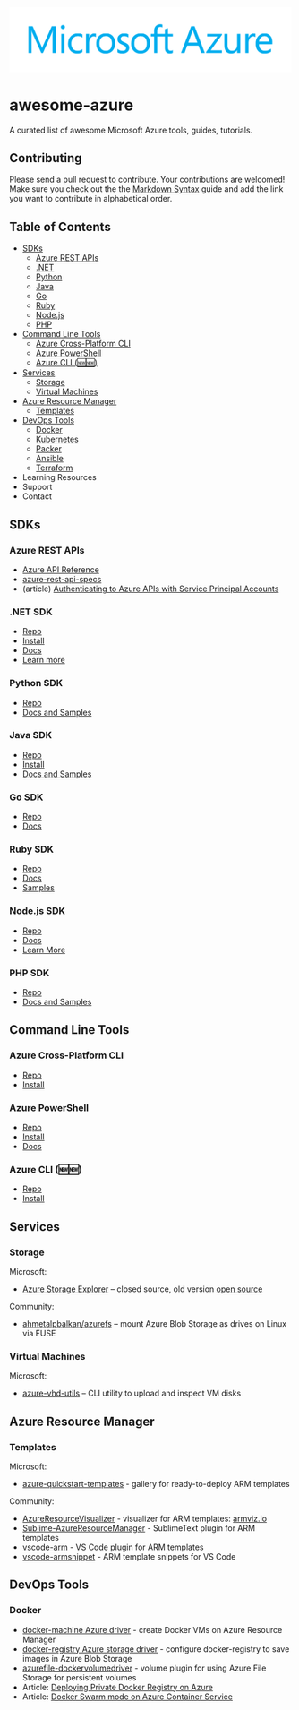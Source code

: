 ![](img/azure-logo.png)

# awesome-azure

A curated list of awesome Microsoft Azure tools, guides, tutorials.

## Contributing

Please send a pull request to contribute. Your contributions are welcomed! Make sure you check out the the [Markdown Syntax](https://guides.github.com/features/mastering-markdown/)
guide and add the link you want to contribute in alphabetical order. 

## Table of Contents

- [SDKs](#sdks)
  - [Azure REST APIs](#azure-rest-apis)
  - [.NET](#net-sdk)
  - [Python](#python-sdk)
  - [Java](#java-sdk)
  - [Go](#go-sdk)
  - [Ruby](#ruby-sdk)
  - [Node.js](#nodejs-sdk)
  - [PHP](#php-sdk)
- [Command Line Tools](#command-line-tools)
  - [Azure Cross-Platform CLI](#azure-cross-platform-cli)
  - [Azure PowerShell](#azure-powershell)
  - [Azure CLI (:new::new:)](#azure-cli-newnew)
- [Services](#services)
  - [Storage](#storage)
  - [Virtual Machines](#virtual-machines)
- [Azure Resource Manager](#azure-resource-manager)
  - [Templates](#templates)
- [DevOps Tools](#devops-tools)
  - [Docker](#docker)
  - [Kubernetes](#kubernetes)
  - [Packer](#packer)
  - [Ansible](#ansible)
  - [Terraform](#terraform)
- Learning Resources
- Support
- Contact

## SDKs

### Azure REST APIs

- [Azure API Reference](https://msdn.microsoft.com/en-us/library/azure/mt420159.aspx)
- [azure-rest-api-specs](https://github.com/Azure/azure-rest-api-specs/)
- (article) [Authenticating to Azure APIs with Service Principal Accounts](https://github.com/Azure/azure-sdk-for-node/blob/master/Documentation/Authentication.md)

### .NET SDK

- [Repo](https://github.com/Azure/azure-sdk-for-net)
- [Install](https://azure.microsoft.com/en-us/documentation/api/)
- [Docs](https://azure.microsoft.com/en-us/documentation/articles/dotnet-sdk/)
- [Learn more](https://azure.microsoft.com/en-us/develop/net/)

### Python SDK

- [Repo](https://github.com/Azure/azure-sdk-for-python)
- [Docs and Samples](https://azure.microsoft.com/en-us/develop/python/)

### Java SDK

- [Repo](https://github.com/Azure/azure-sdk-for-java)
- [Install](https://azure.microsoft.com/en-us/documentation/articles/java-download-azure-sdk/)
- [Docs and Samples](https://azure.microsoft.com/en-us/develop/java/)

### Go SDK

- [Repo](https://github.com/Azure/azure-sdk-for-go)
- [Docs](https://github.com/Azure/azure-sdk-for-go/blob/master/README.md)

### Ruby SDK

- [Repo](https://github.com/Azure/azure-sdk-for-ruby)
- [Docs](https://azure.microsoft.com/en-us/develop/ruby/)
- [Samples](https://azure.microsoft.com/en-us/documentation/articles/?platform=ruby)

### Node.js SDK

- [Repo](https://github.com/Azure/azure-sdk-for-node)
- [Docs](https://azure.github.io/azure-sdk-for-node/)
- [Learn More](https://azure.microsoft.com/en-us/develop/nodejs/)

### PHP SDK

- [Repo](https://github.com/Azure/azure-sdk-for-php)
- [Docs and Samples](https://azure.microsoft.com/en-us/develop/php/)


## Command Line Tools

### Azure Cross-Platform CLI

- [Repo](https://github.com/Azure/azure-xplat-cli)
- [Install](https://azure.microsoft.com/en-us/documentation/articles/xplat-cli-install/)

### Azure PowerShell

- [Repo](https://github.com/azure/azure-powershell)
- [Install](https://azure.microsoft.com/en-us/documentation/articles/powershell-install-configure/)
- [Docs](https://msdn.microsoft.com/library/windowsazure/jj554330.aspx)

### Azure CLI (:new::new:)

- [Repo](https://github.com/Azure/azure-cli)
- [Install](https://github.com/Azure/azure-cli/blob/master/doc/preview_install_guide.md)

## Services

### Storage

Microsoft:

- [Azure Storage Explorer](http://storageexplorer.com/) – closed source, old version [open source](https://github.com/azure-storage/deco/releases)

Community:

- [ahmetalpbalkan/azurefs](https://github.com/ahmetalpbalkan/azurefs) – mount Azure Blob Storage as drives on Linux via FUSE

### Virtual Machines

Microsoft:

- [azure-vhd-utils](https://github.com/microsoft/azure-vhd-utils) – CLI utility to upload and inspect VM disks

## Azure Resource Manager

### Templates

Microsoft:

- [azure-quickstart-templates](https://github.com/Azure/azure-quickstart-templates) - gallery for ready-to-deploy ARM templates

Community:

- [AzureResourceVisualizer](https://github.com/ytechie/AzureResourceVisualizer) - visualizer for ARM templates: [armviz.io](http://armviz.io/)
- [Sublime-AzureResourceManager](https://github.com/GillesZunino/Sublime-AzureResourceManager/) - SublimeText plugin for ARM templates
- [vscode-arm](https://marketplace.visualstudio.com/items?itemName=msazurermtools.azurerm-vscode-tools) - VS Code plugin for ARM templates
- [vscode-armsnippet](https://marketplace.visualstudio.com/items?itemName=artofshell.armsnippet) - ARM template snippets for VS Code


## DevOps Tools

### Docker

- [docker-machine Azure driver](https://docs.docker.com/machine/drivers/azure/) - create Docker VMs on Azure Resource Manager
- [docker-registry Azure storage driver](https://docs.docker.com/registry/storage-drivers/azure/) - configure docker-registry to save images in Azure Blob Storage
- [azurefile-dockervolumedriver](https://github.com/Azure/azurefile-dockervolumedriver) - volume plugin for using Azure File Storage for persistent volumes
- Article: [Deploying Private Docker Registry on Azure](https://azure.microsoft.com/en-us/documentation/articles/virtual-machines-linux-docker-registry-in-blob-storage/)
- Article: [Docker Swarm mode on Azure Container Service](https://azure.microsoft.com/en-us/documentation/articles/container-service-docker-swarm/)
